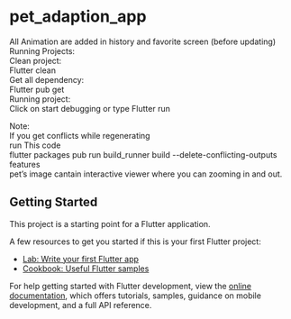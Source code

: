 # pet_adaption_app
All Animation are added in history and favorite screen (before updating)<br>
Running Projects:<br>
Clean project:<br> Flutter clean<br>
Get all dependency:<br>Flutter pub get<br>
Running project:<br>
Click on start debugging or type Flutter run<br>


Note:<br>
If you get conflicts while regenerating <br>
run This code<br>
flutter packages pub run build_runner build --delete-conflicting-outputs
features<br>
pet’s image cantain interactive viewer where you can zooming in and out.






## Getting Started

This project is a starting point for a Flutter application.

A few resources to get you started if this is your first Flutter project:

- [Lab: Write your first Flutter app](https://docs.flutter.dev/get-started/codelab)
- [Cookbook: Useful Flutter samples](https://docs.flutter.dev/cookbook)

For help getting started with Flutter development, view the
[online documentation](https://docs.flutter.dev/), which offers tutorials,
samples, guidance on mobile development, and a full API reference.

